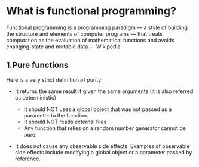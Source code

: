# What is functional programming?
Functional programming is a programming paradigm — a style of building the structure and elements of computer programs — that treats computation as the evaluation of mathematical functions and avoids changing-state and mutable data — Wikipedia

## 1.Pure functions
Here is a very strict definition of purity:
- It returns the same result if given the same arguments (it is also referred as deterministic)
  - It should NOT uses a global object that was not passed as a parameter to the function.
  - It should NOT reads external files
  - Any function that relies on a random number generator cannot be pure.

- It does not cause any observable side effects. Examples of observable side effects include modifying a global object or a parameter passed by reference.


